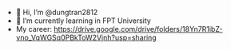 - 👋 Hi, I’m @dungtran2812
- 🌱 I’m currently learning in FPT University
- My career: https://drive.google.com/drive/folders/18Yn7R1ibZ-vno_VqWGSq0PBkToW2Vjnh?usp=sharing
